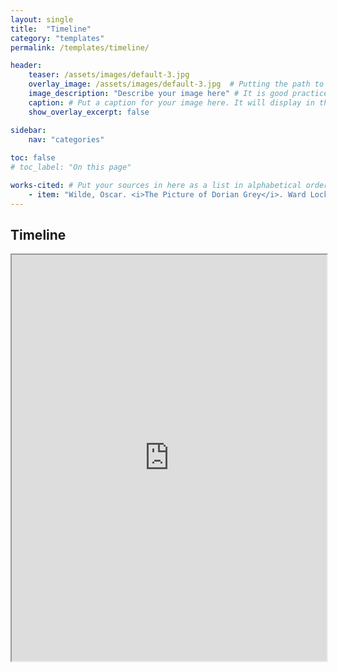 ```yaml
---
layout: single
title:  "Timeline"
category: "templates"
permalink: /templates/timeline/

header:
    teaser: /assets/images/default-3.jpg
    overlay_image: /assets/images/default-3.jpg  # Putting the path to an image here will add a header image.
    image_description: "Describe your image here" # It is good practice to include an image desription as alt text.
    caption: # Put a caption for your image here. It will display in the bottom right corner of the image.
    show_overlay_excerpt: false

sidebar:
    nav: "categories"
    
toc: false
# toc_label: "On this page"

works-cited: # Put your sources in here as a list in alphabetical order, each item should be in quotations, add italics using html tags <i></i>
    - item: "Wilde, Oscar. <i>The Picture of Dorian Grey</i>. Ward Lock & Co., 1891, https://en.wikisource.org/wiki/The_Picture_of_Dorian_Gray_(1891)."
---
```


## Timeline

<iframe src="https://cdn.knightlab.com/libs/timeline3/latest/embed/index.html?source=1XyIVTMCqXBkvXYKWFGqpvlP2xDE-eRbprP_EH07ZS-I&font=Fjalla-Average&lang=en&initial_zoom=2&height=650" width="100%" height="650">


## Excerpt from *The Picture of Dorian Grey*

As he was to begin his journey too early on the morrow to see any of the family, the ceremony of leave-taking was performed when the ladies moved for the night; and Mrs. Bennet, with great politeness and cordiality, said how happy they should be to see him at Longbourn again, whenever his engagements might allow him to visit them.[^1]

“My dear madam,” he replied, “this invitation is particularly gratifying, because it is what I have been hoping to receive; and you may be very certain that I shall avail myself of it as soon as possible.”

They were all astonished; and Mr. Bennet, who could by no means wish for so speedy a return, immediately said:

“But is there not danger of Lady Catherine’s disapprobation here, my good sir? You had better neglect your relations than run the risk of offending your patroness.”

“My dear sir,” replied Mr. Collins, “I am particularly obliged to you for this friendly caution, and you may depend upon my not taking so material a step without her ladyship’s concurrence.”

“You cannot be too much upon your guard. Risk anything rather than her displeasure; and if you find it likely to be raised by your coming to us again, which I should think exceedingly probable, stay quietly at home, and be satisfied that we shall take no offence.”

“Believe me, my dear sir, my gratitude is warmly excited by such affectionate attention; and depend upon it, you will speedily receive from me a letter of thanks for this, and for every other mark of your regard during my stay in Hertfordshire.[^2] As for my fair cousins, though my absence may not be long enough to render it necessary, I shall now take the liberty of wishing them health and happiness, not excepting my cousin Elizabeth.”

With proper civilities the ladies then withdrew; all of them equally surprised that he meditated a quick return. Mrs. Bennet wished to understand by it that he thought of paying his addresses to one of her younger girls, and Mary might have been prevailed on to accept him. She rated his abilities much higher than any of the others; there was a solidity in his reflections which often struck her, and though by no means so clever as herself, she thought that if encouraged to read and improve himself by such an example as hers, he might become a very agreeable companion.[^3] But on the following morning, every hope of this kind was done away. Miss Lucas called soon after breakfast, and in a private conference with Elizabeth related the event of the day before.

